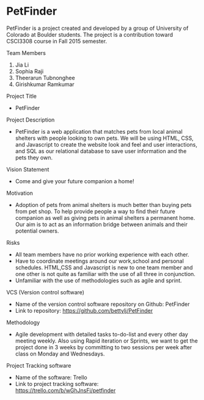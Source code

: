 # PetFinder
PetFinder is a project created and developed by a group of University of Colorado at Boulder students. The project is a contribution toward CSCI3308 course in Fall 2015 semester. 

Team Members
  1. Jia Li 
  2. Sophia Raji
  3. Theerarun Tubnonghee
  4. Girishkumar Ramkumar

Project Title
 - PetFinder

Project Description 
 - PetFinder is a web application that matches pets from local animal shelters with people looking to own pets. We will be using HTML, CSS, and Javascript to create the website look and feel and user interactions, and SQL as our relational database to save user information and the pets they own. 

Vision Statement
 - Come and give your future companion a home!

Motivation
 - Adoption of pets from animal shelters is much better than buying pets from pet shop. To help provide people a way to find their future companion as well as giving pets in animal shelters a permanent home. Our aim is to act as an information bridge between animals and their potential owners.

Risks
 - All team members have no prior working experience with each other.
 - Have to coordinate meetings around our work,school and personal schedules.
   HTML,CSS and Javascript is new to one team member and one other is not quite as familiar with the use of all three in        conjunction.
 - Unfamiliar with the use of methodologies such as agile and sprint.

VCS (Version control software)
 - Name of the version control software repository on Github: PetFinder
 - Link to repository: https://github.com/bettylj/PetFinder

Methodology
 - Agile development with detailed tasks to-do-list and every other day meeting weekly. Also using Rapid iteration or Sprints, we want to get the project done in 3 weeks by committing to two sessions per week after class on Monday and Wednesdays.

Project Tracking software
 - Name of the software: Trello
 - Link to project tracking software: https://trello.com/b/wGhJnsFi/petfinder

